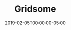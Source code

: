 ---
data_model: ''
date: '2019-02-05T00:00:00-05:00'
description: >-
  Gridsome is a Vue.js-powered, modern site generator for building websites for
  any Headless CMS, APIs or Markdown-files. 
language: Javascript
license: Open Source
related_tools: []
resources: []
tags:
  - Vue
title: Gridsome
tools:
  - Static Site Generator
weight: 3
urls:
  github: 'https://github.com/gridsome/gridsome'
  other: ''
  twitter: 'https://twitter.com/gridsome'
  website: 'https://gridsome.org/'
---